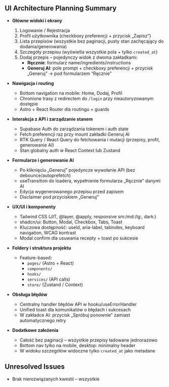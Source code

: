 ## UI Architecture Planning Summary

- **Główne widoki i ekrany**
  1. Logowanie / Rejestracja
  2. Profil użytkownika (checkboxy preferencji + przycisk „Zapisz”)
  3. Lista przepisów (wszystkie bez paginacji, pusty stan zachęcający do dodania/generowania)
  4. Szczegóły przepisu (wyświetla wszystkie pola + tylko `created_at`)
  5. Dodaj przepis – pojedynczy widok z dwoma zakładkami:
     - **Ręcznie**: formularz name/ingredients/instructions
     - **Generuj AI**: pole prompt + checkboxy preferencji + przycisk „Generuj” → pod formularzem “Ręcznie”

- **Nawigacja i routing**
  - Bottom navigation na mobile: Home, Dodaj, Profil
  - Chronione trasy z redirectem do `/login` przy nieautoryzowanym dostępie
  - Astro + React Router dla routingu + guards

- **Interakcja z API i zarządzanie stanem**
  - Supabase Auth do zarządzania tokenem i auth state
  - Fetch preferencji raz przy mount zakładki Generuj AI
  - RTK Query / React Query do fetchowania i mutacji (przepisy, profil, generowanie AI)
  - Stan globalny auth w React Context lub Zustand

- **Formularze i generowanie AI**
  - Po kliknięciu „Generuj” pojedyncze wywołanie API (bez debounce/autoprefetch)
  - useTransition do loadera, wypełnienie formularza „Ręcznie” danymi AI
  - Edycja wygenerowanego przepisu przed zapisem
  - Disclaimer pod przyciskiem „Generuj”

- **UX/UI i komponenty**
  - Tailwind CSS (JIT, @layer, @apply, responsive sm:/md:/lg:, dark:)
  - shadcn/ui: Button, Modal, Checkbox, Tabs, Toast
  - Kluczowa dostępność: useId, aria-label, tabindex, keyboard navigation, WCAG kontrast
  - Modal confirm dla usuwania recepty + toast po sukcesie

- **Foldery i struktura projektu**
  - Feature-based:
    - `pages/` (Astro + React)
    - `components/`
    - `hooks/`
    - `services/` (API calls)
    - `store/` (Zustand / Context)

- **Obsługa błędów**
  - Centralny handler błędów API w hooku/useErrorHandler
  - Unified toast dla komunikatów o błędach i sukcesach
  - W zakładce AI: przycisk „Spróbuj ponownie” zamiast automatycznego retry

- **Dodatkowe założenia**
  - Całość bez paginacji – wszystkie przepisy ładowane jednorazowo
  - Bottom nav tylko na mobile, desktop: minimalny header
  - W widoku szczegółów widoczne tylko `created_at` jako metadane

## Unresolved Issues

- Brak nierozwiązanych kwestii – wszystkie

